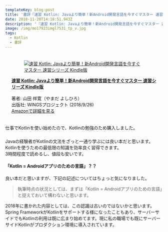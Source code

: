 ```yaml
---
templateKey: blog-post
title: '書評『速習 Kotlin: Javaより簡単！新Android開発言語を今すぐマスター 速習シリーズ』'
date: 2018-11-20T14:18:51.943Z
description: '『速習 Kotlin: Javaより簡単！新Android開発言語を今すぐマスター 速習シリーズ』の書評です。'
image: /img/mo17923imgl7531_tp_v.jpg
tags:
  - Kotlin
  - 書評
---
```

  <div class="columns" style="margin:20px">
    <div class="column is-8">
      <div class="box">
        <article class="media">
          <div class="media-left">
            <a href="https://www.amazon.co.jp/exec/obidos/asin/B07HQMNLCV/kmtblog-22/">
              <figure class="image">
                <img src="https://images-fe.ssl-images-amazon.com/images/I/51opWCuz3YL._SL160_.jpg" alt="速習 Kotlin: Javaより簡単！新Android開発言語を今すぐマスター 速習シリーズ Kindle版" />
              </figure>
            </a>
          </div>
          <div class="media-content">
            <div class="content">
              <p>
                <a href="https://www.amazon.co.jp/exec/obidos/asin/B07HQMNLCV/kmtblog-22/" class="is-size-5"><strong>速習 Kotlin: Javaより簡単！新Android開発言語を今すぐマスター 速習シリーズ Kindle版</strong></a><br /><br />
                著者: 山田 祥寛（やまだ よしひろ）<br />
                出版社: WINGSプロジェクト (2018/9/26)<br />
                <a href="https://www.amazon.co.jp/exec/obidos/asin/B07HQMNLCV/kmtblog-22/">Amazonで詳細を見る</a>
              </p>
            </div>
          </div>
        </article>
      </div>
    </div>
  </div >

仕事でKotlinを使い始めたので、Kotlinの勉強のため購入しました。  

### 

Javaの経験者がKotlinの文法をざっと一通り学ぶには良い本だと思います。  
Kotlinを使うための最低限の知識を効率良く習得できます。  
3時間程度で読めるし、値段も安いです。

#### 「Kotlin = Androidアプリのための言語」？？

良い本だと思いますが、下記の記述についてはちょっと気になりました。  

> 執筆時点の状況としては、まずは「Kotlin = Androidアプリのための言語」と捉えておいて構わないと思います。

2018年に書かれた内容としては、この認識は古いのではないかと思います。  
Spring FrameworkがKotlinをサポートする様になったこともあり、サーバーサイドでもKotlinの利用は既に広まり始めてます。現に私の職場でも既にサーバーサイドKotlinがプロダクション環境に導入されています。


